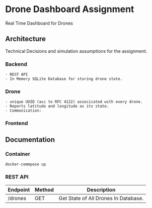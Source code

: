 # Drone Dashboard Assignment

Real Time Dashboard for Drones

## Architecture

Technical Decisions and simulation assumptions for the assignment.

### Backend
    - REST API
    - In Memory SQLite Database for storing drone state.
### Drone
    - unique UUID (acc to RFC 4122) associcated with every drone.
    - Reports latitude and longitude as its state.
    - Communication:
    
### Frontend

## Documentation

### Container
```docker-commpose up```

### REST API
| Endpoint | Method | Description |
|---------|-----|----|
| /drones | GET | Get State of All Drones In Database.|